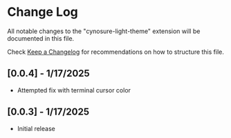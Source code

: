 # Change Log

All notable changes to the "cynosure-light-theme" extension will be documented in this file.

Check [Keep a Changelog](http://keepachangelog.com/) for recommendations on how to structure this file.

## [0.0.4] - 1/17/2025
- Attempted fix with terminal cursor color

## [0.0.3] - 1/17/2025
- Initial release
